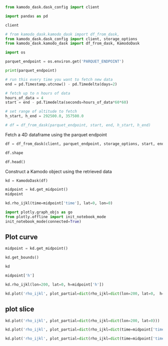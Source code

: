 ```python
from kamodo_dask.dask_config import client
```

```python
import pandas as pd
```

```python
client
```

```python
# from kamodo_dask.kamodo_dask import df_from_dask,
from kamodo_dask.dask_config import client, storage_options
from kamodo_dask.kamodo_dask import df_from_dask, KamodoDask

import os

parquet_endpoint = os.environ.get('PARQUET_ENDPOINT')

print(parquet_endpoint)

# run this every time you want to fetch new data
end = pd.Timestamp.utcnow() - pd.Timedelta(days=2)

# fetch up to n hours of data
hours_of_data = 4
start = end - pd.Timedelta(seconds=hours_of_data*60*60)

# set range of altitude to fetch
h_start, h_end = 292500.0, 357500.0

# df = df_from_dask(parquet_endpoint, start, end, h_start, h_end)
```

Fetch a 4D dataframe using the parquet endpoint

```python
df = df_from_dask(client, parquet_endpoint, storage_options, start, end, h_start, h_end)
```

```python
df.shape
```

```python
df.head()
```

Construct a Kamodo object using the retrieved data

```python
kd = KamodoDask(df)
```

```python
midpoint = kd.get_midpoint()
midpoint
```

```python
kd.rho_ijkl(time=midpoint['time'], lat=0, lon=0)
```

```python
import plotly.graph_objs as go
from plotly.offline import init_notebook_mode
init_notebook_mode(connected=True)
```

## Plot curve

```python
midpoint = kd.get_midpoint()
```

```python
kd.get_bounds()
```

```python
kd
```

```python
midpoint['h']
```

```python
kd.rho_ijkl(lon=200, lat=0, h=midpoint['h'])
```

```python
kd.plot('rho_ijkl', plot_partial=dict(rho_ijkl=dict(lon=200, lat=0,  h=midpoint['h'])))
```

## plot slice

```python
kd.plot('rho_ijkl', plot_partial=dict(rho_ijkl=dict(lon=200, lat=0)))
```

```python
kd.plot('rho_ijkl', plot_partial=dict(rho_ijkl=dict(time=midpoint['time'], h=midpoint['h'])))
```

```python
kd.plot('rho_ijkl', plot_partial=dict(rho_ijkl=dict(time=midpoint['time'], lon=180)))
```

```python

```
